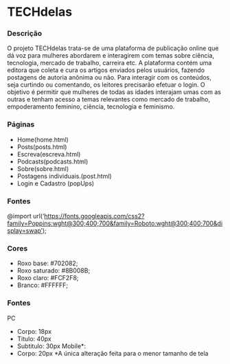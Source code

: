 # TECHdelas
### Descrição
O projeto TECHdelas trata-se de uma plataforma de publicação online que dá voz para mulheres abordarem e interagirem com temas sobre ciência, tecnologia, mercado de trabalho, carreira etc.
A plataforma contém uma editora que coleta e cura os artigos enviados pelos usuários, fazendo postagens de autoria anônima ou não. Para interagir com os conteúdos, seja curtindo ou comentando, os leitores precisarão efetuar o login.
O objetivo é permitir que mulheres de todas as idades interajam umas com as outras e tenham acesso a temas relevantes como mercado de trabalho, empoderamento feminino, ciência, tecnologia e feminismo.

### Páginas
- Home(home.html)
- Posts(posts.html)
- Escreva(escreva.html)
- Podcasts(podcasts.html)
- Sobre(sobre.html)
- Postagens individuais.(post.html)
- Login e Cadastro (popUps)

### Fontes
@import url(‘https://fonts.googleapis.com/css2?family=Poppins:wght@300;400;700&family=Roboto:wght@300;400;700&display=swap’);

### Cores
- Roxo base: #702082;
- Roxo saturado: #8B008B;
- Roxo claro: #FCF2F8;
- Branco: #FFFFFF;

### Fontes
PC
- Corpo: 18px
- Titulo: 40px
- Subtitulo: 30px
Mobile*:
- Corpo: 20px
*A única alteração feita para o menor tamanho de tela
